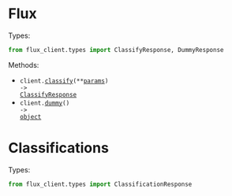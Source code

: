 # Flux

Types:

```python
from flux_client.types import ClassifyResponse, DummyResponse
```

Methods:

- <code title="post /classify">client.<a href="./src/flux_client/_client.py">classify</a>(\*\*<a href="src/flux_client/types/top_level_classify_params.py">params</a>) -> <a href="./src/flux_client/types/classify_response.py">ClassifyResponse</a></code>
- <code title="get /dummy">client.<a href="./src/flux_client/_client.py">dummy</a>() -> <a href="./src/flux_client/types/dummy_response.py">object</a></code>

# Classifications

Types:

```python
from flux_client.types import ClassificationResponse
```
